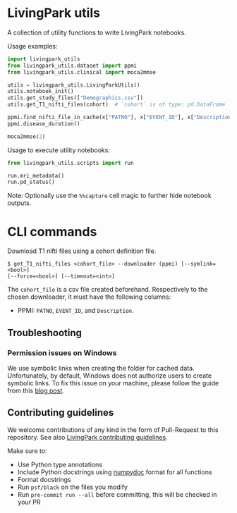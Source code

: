 # LivingPark utils

A collection of utility functions to write LivingPark notebooks.

Usage examples:

```python
import livingpark_utils
from livingpark_utils.dataset import ppmi
from livingpark_utils.clinical import moca2mmse

utils = livingpark_utils.LivingParkUtils()
utils.notebook_init()
utils.get_study_files(["Demographics.csv"])
utils.get_T1_nifti_files(cohort)  # `cohort` is of type: pd.DataFrame

ppmi.find_nifti_file_in_cache(x["PATNO"], x["EVENT_ID"], x["Description"])
ppmi.disease_duration()

moca2mmse(2)
```

Usage to execute utility notebooks:

```python
from livingpark_utils.scripts import run

run.mri_metadata()
run.pd_status()
```

Note: Optionally use the `%%capture` cell magic to further hide notebook outputs.

# CLI commands

Download T1 nifti files using a cohort definition file.

```
$ get_T1_nifti_files <cohort_file> --downloader (ppmi) [--symlink=<bool>]
[--force=<bool>] [--timeout=<int>]
```

The `cohort_file` is a csv file created beforehand. Respectively to the chosen downloader, it must have the following columns:
* PPMI: `PATNO`, `EVENT_ID`, and `Description`.

## Troubleshooting

### Permission issues on Windows

We use symbolic links when creating the folder for cached data.
Unfortunately, by default, Windows does not authorize users to create symbolic links.
To fix this issue on your machine, please follow the guide from this [blog post](https://www.scivision.dev/windows-symbolic-link-permission-enable/).

## Contributing guidelines

We welcome contributions of any kind in the form of Pull-Request to this repository.
See also [LivingPark contributing guidelines](https://github.com/LivingPark-MRI/documentation).

Make sure to:
* Use Python type annotations
* Include Python docstrings using [numpydoc](https://numpydoc.readthedocs.io/en/latest/format.html) format for all functions
* Format docstrings
* Run `psf/black` on the files you modify
* Run `pre-commit run --all` before committing, this will be checked in your PR
